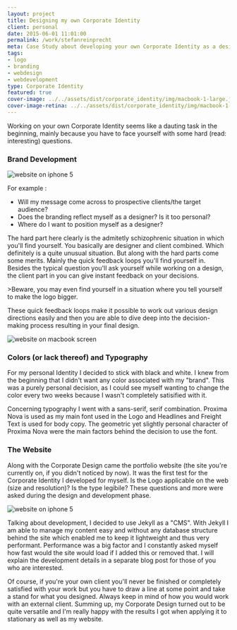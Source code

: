 ```yaml
---
layout: project
title: Designing my own Corporate Identity
client: personal
date: 2015-06-01 11:01:00
permalink: /work/stefanreinprecht
meta: Case Study about developing your own Corporate Identity as a designer.
tags:
- logo
- branding
- webdesign
- webdevelopment
type: Corporate Identity
featured: true
cover-image: ../../assets/dist/corporate_identity/img/macbook-1-large.jpg
cover-image-retina: ../../assets/dist/corporate_identity/img/macbook-1-large_x2.jpg
---
```


Working on your own Corporate Identity seems like a dauting task in the beginning, mainly because you have to face yourself with some hard (read: interesting) questions.

### Brand Development

<img class="post-img" src="../../assets/dist/corporate_identity/img/logo_quer_schwarz_print.png" alt="website on iphone 5" srcset="../../assets/dist/corporate_identity/img/logo_quer_schwarz_print-small.png 250w, ../../assets/dist/corporate_identity/img/logo_quer_schwarz_print-medium.png 500w, ../../assets/dist/corporate_identity/img/logo_quer_schwarz_print-large.png 700w" sizes="(min-width: 31.25em) 66vw, (min-width: 56.25em) 50vw, 100vw">

For example :

- Will my message come across to prospective clients/the target audience?
- Does the branding reflect myself as a designer? Is it too personal?
- Where do I want to position myself as a designer?

The hard part here clearly is the admitetly schizophrenic situation in which you&apos;ll find yourself. You basically are designer and client combined. Which definitely is a quite unusual situation. But along with the hard parts come some merits. Mainly the quick feedback loops you&apos;ll find yourself in. Besides the typical question you&apos;ll ask yourself while working on a design, the client part in you can give instant feedback on your decisions.

&gt;Beware, you may even find yourself in a situation where you tell yourself to make the logo bigger.

These quick feedback loops make it possible to work out various design directions easily and then you are able to dive deep into the decision-making process resulting in your final design.

<img class="post-img" src="../../assets/dist/corporate_identity/img/macbook-1.jpg" alt="website on macbook screen" srcset="../../assets/dist/corporate_identity/img/macbook-1-small.jpg 250w, ../../assets/dist/corporate_identity/img/macbook-1-medium.jpg 500w, ../../assets/dist/corporate_identity/img/macbook-1-large.jpg 700w" sizes="(min-width: 31.25em) 66vw, (min-width: 56.25em) 50vw, 100vw">

### Colors (or lack thereof) and Typography

For my personal Identity I decided to stick with black and white. I knew from the beginning that I didn&apos;t want any color associated with my &quot;brand&quot;. This was a purely personal decision, as I could see myself wanting to change the color every two weeks because I wasn&apos;t completely satisified with it.

Concerning typography I went with a sans-serif, serif combination. Proxima Nova is used as my main font used in the Logo and Headlines and Freight Text is used for body copy. The geometric yet slightly personal character of Proxima Nova were the main factors behind the decision to use the font.

### The Website

Along with the Corporate Design came the portfolio website (the site you&apos;re currently on, if you didn&apos;t noticed by now). It was the first test for the Corporate Identity I developed for myself. Is the Logo applicable on the web (size and resolution)? Is the type legibile? These questions and more were asked during the design and development phase.

<img class="post-img" src="../../assets/dist/corporate_identity/img/iPhone5s.jpg" alt="website on iphone 5" srcset="../../assets/dist/corporate_identity/img/iPhone5s-small.jpg 250w, ../../assets/dist/corporate_identity/img/iPhone5s-medium.jpg 500w, ../../assets/dist/corporate_identity/img/iPhone5s-large.jpg 700w" sizes="(min-width: 31.25em) 66vw, (min-width: 56.25em) 50vw, 100vw">

Talking about development, I decided to use Jekyll as a &quot;CMS&quot;. With Jekyll I am able to manage my content easy and without any database structure behind the site which enabled me to keep it lightweight and thus very performant. Performance was a big factor and I constantly asked myself how fast would the site would load if I added this or removed that. I will explain the development details in a separate blog post for those of you who are interested.

Of course, if you&apos;re your own client you&apos;ll never be finished or completely satisfied with your work but you have to draw a line at some point and take a stand for what you designed. Always keep in mind of how you would work with an external client. Summing up, my Corporate Design turned out to be quite versatile and I&apos;m really happy with the results I got when applying it to stationary as well as my website.

